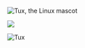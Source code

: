 ![Tux, the Linux mascot](/assets/images/tux.png)

![](/assets/images/tux.png)

![Tux](/assets/images/tux.png "The Linux mascot")
